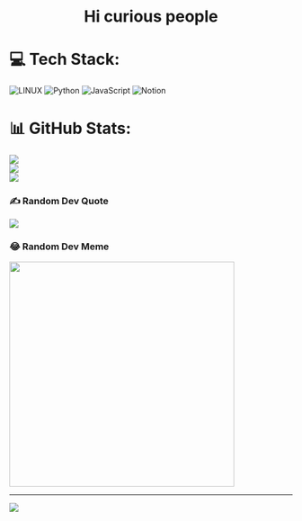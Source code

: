 <h1 align="center">Hi curious people</h1>

###



###


# 💻 Tech Stack:
![LINUX](https://img.shields.io/badge/Linux-FCC624?style=flat&logo=linux&logoColor=black) ![Python](https://img.shields.io/badge/python-3670A0?style=flat&logo=python&logoColor=ffdd54) ![JavaScript](https://img.shields.io/badge/javascript-%23323330.svg?style=flat&logo=javascript&logoColor=%23F7DF1E) ![Notion](https://img.shields.io/badge/Notion-%23000000.svg?style=flat&logo=notion&logoColor=white)
# 📊 GitHub Stats:
![](https://github-readme-stats.vercel.app/api?username=activeagle&theme=tokyonight&hide_border=true&include_all_commits=false&count_private=false)<br/>
![](https://github-readme-streak-stats.herokuapp.com/?user=activeagle&theme=tokyonight&hide_border=true)<br/>
![](https://github-readme-stats.vercel.app/api/top-langs/?username=activeagle&theme=tokyonight&hide_border=true&include_all_commits=false&count_private=false&layout=compact)

### ✍️ Random Dev Quote
![](https://quotes-github-readme.vercel.app/api?type=vetical&theme=tokyonight)

### 😂 Random Dev Meme
<img src='https://randommeme-five.vercel.app/' style="height: 400px;"/>

---
[![](https://visitcount.itsvg.in/api?id=activeagle&icon=1&color=1)](https://visitcount.itsvg.in)

<!-- Proudly created with GPRM ( https://gprm.itsvg.in ) -->


